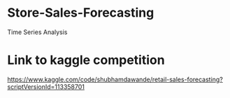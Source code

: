# Store-Sales-Forecasting
Time Series Analysis

# Link to kaggle competition
https://www.kaggle.com/code/shubhamdawande/retail-sales-forecasting?scriptVersionId=113358701
